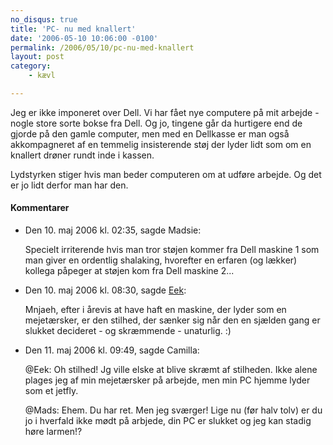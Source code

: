 ```yaml
---
no_disqus: true
title: 'PC- nu med knallert'
date: '2006-05-10 10:06:00 -0100'
permalink: /2006/05/10/pc-nu-med-knallert
layout: post
category:
    - kævl

---
```

Jeg er ikke imponeret over Dell. Vi har fået nye computere på mit arbejde - nogle store sorte bokse fra Dell. Og jo, tingene går da hurtigere end de gjorde på den gamle computer, men med en Dellkasse er man også akkompagneret af en temmelig insisterende støj der lyder lidt som om en knallert drøner rundt inde i kassen.

Lydstyrken stiger hvis man beder computeren om at udføre arbejde. Og det er jo lidt derfor man har den.
<div class="vintage-comments">
<h4>Kommentarer </h4>
<ul class="vintage-comments-list"><li>
<p class="comment-meta">Den <time datetime="2006-05-10T14:35:37+02:00">10. maj 2006 kl.  02:35</time>, sagde Madsie:</p>
<p>Specielt irriterende hvis man tror støjen kommer fra Dell maskine 1 som man giver en ordentlig shalaking, hvorefter en erfaren (og lækker) kollega påpeger at støjen kom fra Dell maskine 2...</p>
</li>

<li>
<p class="comment-meta">Den <time datetime="2006-05-10T20:30:28+02:00">10. maj 2006 kl.  08:30</time>, sagde <a href="http://eek.subetha.dk/">Eek</a>:</p>
<p>Mnjaeh, efter i årevis at have haft en maskine, der lyder som en mejetærsker, er den stilhed, der sænker sig når den en sjælden gang er slukket decideret - og skræmmende - unaturlig. :)</p>
</li>

<li>
<p class="comment-meta">Den <time datetime="2006-05-11T09:49:08+02:00">11. maj 2006 kl.  09:49</time>, sagde Camilla:</p>
<p>@Eek: Oh stilhed! Jg ville elske at blive skræmt af stilheden. Ikke alene plages jeg af min mejetærsker på arbejde, men min PC hjemme lyder som et jetfly.</p>
<p>@Mads: Ehem. Du har ret. Men jeg sværger! Lige nu (før halv tolv) er du jo i hverfald ikke mødt på arbjede, din PC er slukket og jeg kan stadig høre larmen!?</p>
</li>
</ul>
</div>
